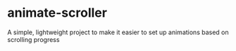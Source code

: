 # animate-scroller
A simple, lightweight project to make it easier to set up animations based on scrolling progress
